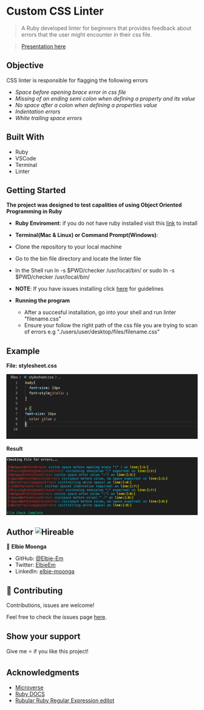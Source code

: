 # Custom CSS Linter
 > A Ruby developed linter for beginners that provides feedback about errors that the user might encounter in their css file.

 > [Presentation here](https://www.loom.com/share/b559a42e007c4bbba7e8bab271ce86c5)

 ## Objective
 CSS linter is responsible for flagging the following errors
  - *Space before opening brace error in css file*
  - *Missing of an ending semi colon when defining a property and its value*
  - *No space after a colon when defining a properties value*
  - *Indentation errors*
  - *White trailing space errors*

 ## Built With

- Ruby
- VSCode
- Terminal
- Linter

## Getting Started

**The project was designed to test capalities of using Object Oriented Programming in Ruby**
- **Ruby Enviroment**: if you do not have ruby installed visit this [link](https://www.ruby-lang.org/en/documentation/installation/) to install

- **Terminal(Mac & Linux) or Command Prompt(Windows)**:
 - Clone the repository to your local machine
 - Go to the bin file directory and locate the linter file
 - In the Shell run ln -s $PWD/checker /usr/local/bin/ or sudo ln -s $PWD/checker /usr/local/bin/
 - **NOTE**: If you have issues installing click [here](https://commandercoriander.net/blog/2013/02/16/making-a-ruby-script-executable/) for guidelines

- **Running the program**
  - After a succesful installation, go into your shell and run linter "filename.css"
  - Ensure your follow the right path of the css file you are trying to scan of errors e.g "./users/user/desktop/files/filename.css"

## Example
**File: stylesheet.css**

![screenshot](./files/file_screenshot.png)

**Result**

![screenshot](./files/result_screenshot.png)

## Author ![Hireable](https://img.shields.io/badge/HIREABLE-YES-yellowgreen&?style=for-the-badge)

👤 **Elbie Moonga**

- GitHub: [@Elbie-Em](https://github.com/Elbie-em)
- Twitter: [ElbieEm](https://twitter.com/ElbieEm)
- LinkedIn: [elbie-moonga](https://www.linkedin.com/in/elbie-moonga-253bbb12b/)

## 🤝 Contributing

Contributions, issues are welcome!

Feel free to check the issues page [here](https://github.com/Elbie-em/Ruby-Capstone-Project---Building-a-Custom-CSS-Linter/issues).

## Show your support

Give me ⭐️ if you like this project!

## Acknowledgments

- [Microverse](microverse.org)
- [Ruby DOCS](https://ruby-doc.org/stdlib-2.6.1/libdoc/strscan/rdoc/StringScanner.html)
- [Rubular Ruby Regular Expression editot](https://rubular.com/)
